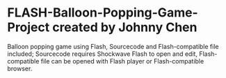 # FLASH-Balloon-Popping-Game-Project    created by Johnny Chen
Balloon popping game using Flash, Sourcecode and Flash-compatible file included;
Sourcecode requires Shockwave Flash to open and edit, Flash-compatible file can be opened with Flash player or Flash-compatible browser.

